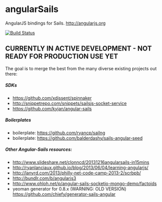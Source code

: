angularSails
============

AngularJS bindings for Sails.  http://angularjs.org

[![Build Status](https://travis-ci.org/balderdashy/angularSails.png?branch=master)](https://travis-ci.org/balderdashy/angularSails)


## CURRENTLY IN ACTIVE DEVELOPMENT - NOT READY FOR PRODUCTION USE YET


The goal is to merge the best from the many diverse existing projects out there:

##### SDKs
+ https://github.com/xdissent/spinnaker
+ http://snippetrepo.com/snippets/sailsjs-socket-service
+ https://github.com/kyjan/angular-sails

##### Boilerplates
+ boilerplate: https://github.com/ryancp/sailng
+ boilerplate: https://github.com/balderdashy/sails-angular-seed

##### Other Angular-Sails resources:
+ http://www.slideshare.net/clonncd/20131216angularsails-in15mins
+ http://ryanlanciaux.github.io/blog/2013/06/04/learning-angularjs/
+ http://lanyrd.com/2013/philly-net-code-camp-2013-2/scrbpb/
+ http://bundlr.com/b/angularjs3
+ http://www.ohloh.net/p/angular-sails-socketio-mongo-demo/factoids
+ yeoman generator for 0.8.x (WARNING: OLD VERSION) https://github.com/chiefy/generator-sails-angular

